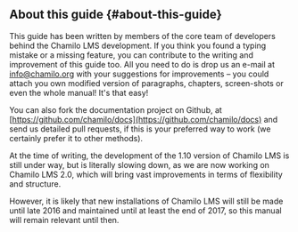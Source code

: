 ## About this guide {#about-this-guide}

This guide has been written by members of the core team of developers behind the Chamilo LMS development. If you think you found a typing mistake or a missing feature, you can contribute to the writing and improvement of this guide too. All you need to do is drop us an e-mail at info@chamilo.org with your suggestions for improvements – you could attach you own modified version of paragraphs, chapters, screen-shots or even the whole manual! It&#039;s that easy!

You can also fork the documentation project on Github, at [https://github.com/chamilo/docs](https://github.com/chamilo/docs) and send us detailed pull requests, if this is your preferred way to work (we certainly prefer it to other methods).

At the time of writing, the development of the 1.10 version of Chamilo LMS is still under way, but is literally slowing down, as we are now working on Chamilo LMS 2.0, which will bring vast improvements in terms of flexibility and structure.

However, it is likely that new installations of Chamilo LMS will still be made until late 2016 and maintained until at least the end of 2017, so this manual will remain relevant until then.